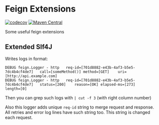 # Feign Extensions

[![codecov](https://codecov.io/gh/lanwen/feign-extensions/branch/master/graph/badge.svg)](https://codecov.io/gh/lanwen/feign-extensions)
[![Maven Central](https://img.shields.io/maven-central/v/ru.lanwen.feign/feign-extensions.svg)](https://maven-badges.herokuapp.com/maven-central/ru.lanwen.feign/feign-extensions)

Some useful feign extensions

## Extended Slf4J

Writes logs in format:

```
DEBUG feign.Logger - http	req-id=[701d8882-e43b-4af3-b5e5-7dc4b4cf4de7]   call=[someMethod()]	method=[GET]	uri=[http://api.example.com]
DEBUG feign.Logger - http	req-id=[701d8882-e43b-4af3-b5e5-7dc4b4cf4de7]	status=[200]	reason=[OK] elapsed-ms=[273]	length=[0]

```

Then you can grep such logs with `| cut -f 3` (with right column number)

Also this logger adds unique `req-id` string to merge request and response.
All retries and error log lines have such string too.
This string is changed each request.

